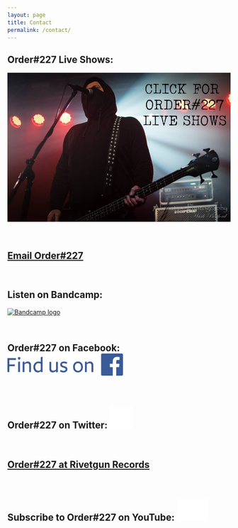 ```yaml
---
layout: page
title: Contact
permalink: /contact/
---
```


## Order#227 Live Shows:
<a href="http://www.songkick.com/artists/9002289"><img src="/img/o227_liveshows.jpg" alt="Order227 Live Shows"/></a>

<br>

## [Email Order#227](mailto:order227band@gmail.com)

<br>

## Listen on Bandcamp:  
[![Bandcamp logo]({{site.baseurl}}/img/bandcamp-logotype-light-128.png)](https://order227.bandcamp.com/album/this-promised-land)

<br>

## Order#227 on Facebook: <a href="https://www.facebook.com/Order227Band/"><img src="/img/FB-FindUsonFacebook-online-512.png" alt="Find Order227 on Facebook" height="50"/></a>

<br>

## Order#227 on Twitter: <a href="https://twitter.com/order227band"><img src="/img/tw_link_g.png" alt="Follow Order227 on Twitter" height="50"/></a>

<br>

## [Order#227 at Rivetgun Records](http://www.rivetgunrecords.co.uk/order227/index.htm)

<br>

## Subscribe to Order#227 on YouTube: <a href="https://www.youtube.com/channel/UCO35S3PlOE1zmyndPTfsROw?sub_confirmation=1"><img src="/img/yt_icon_mono_dark.png" alt="Subscribe to Order227 on YouTube" height="50"/></a>